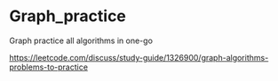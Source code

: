 # Graph_practice
Graph practice all algorithms in one-go

https://leetcode.com/discuss/study-guide/1326900/graph-algorithms-problems-to-practice
